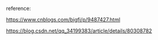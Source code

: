





reference:

https://www.cnblogs.com/bigfi/p/9487427.html

https://blog.csdn.net/qq_34199383/article/details/80308782